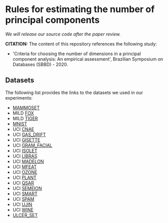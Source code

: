 # Rules for estimating the number of principal components

*We will release our source code after the paper review.*

**CITATION:** The content of this repository references the following study:

* 'Criteria for choosing the number of dimensions in a principal component analysis: An empirical assessment', Brazilian Symposium on Databases (SBBD) - 2020.

## Datasets

The following list provides the links to the datasets we used in our experiments:

* [MAMMOSET](https://bitbucket.org/gbdi/mammoset/src/master/)
* MILD [FOX](http://www.uco.es/grupos/kdis/momil/)
* MILD [TIGER](http://www.uco.es/grupos/kdis/momil/)
* [MNIST](http://yann.lecun.com/exdb/mnist/)
* UCI [CNAE](https://archive.ics.uci.edu/ml/datasets/CNAE-9)
* UCI [GAS_DRIFT](https://archive.ics.uci.edu/ml/datasets/gas+sensor+array+drift+dataset)
* UCI [GISETTE](https://archive.ics.uci.edu/ml/datasets/Gisette)
* UCI [GRAM_FACIAL](https://archive.ics.uci.edu/ml/datasets/Grammatical+Facial+Expressions)
* UCI [ISOLET](https://archive.ics.uci.edu/ml/datasets/ISOLET)
* UCI [LIBRAS](https://archive.ics.uci.edu/ml/datasets/Libras+Movement)
* UCI [MADELON](https://archive.ics.uci.edu/ml/datasets/Madelon)
* UCI [MFEAT](https://archive.ics.uci.edu/ml/datasets/Multiple+Features)
* UCI [OZONE](https://archive.ics.uci.edu/ml/datasets/Ozone+Level+Detection)
* UCI [PLANT](XXX)
* UCI [QSAR](http://archive.ics.uci.edu/ml/datasets/QSAR+oral+toxicity)
* UCI [SEMEION](https://archive.ics.uci.edu/ml/datasets/Semeion+Handwritten+Digit)
* UCI [SMART](https://archive.ics.uci.edu/ml/datasets/human+activity+recognition+using+smartphones)
* UCI [SPAM](https://archive.ics.uci.edu/ml/datasets/spambase)
* UCI [UJIN](https://archive.ics.uci.edu/ml/datasets/UJIIndoorLoc)
* UCI [WINE](http://archive.ics.uci.edu/ml/datasets/Wine/)
* [ULCER_SET](https://github.com/gu-blanco/qtdu/)
